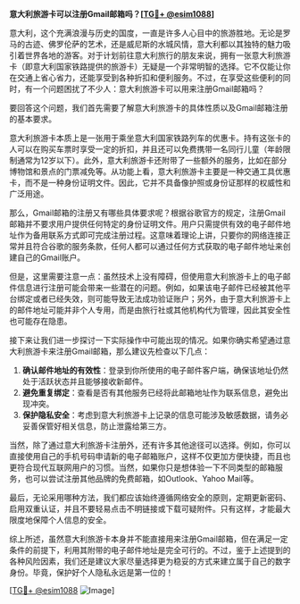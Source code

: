 **意大利旅游卡可以注册Gmail邮箱吗？[[TG💪+ @esim1088](https://t.me/s/esim1088)]**

意大利，这个充满浪漫与历史的国度，一直是许多人心目中的旅游胜地。无论是罗马的古迹、佛罗伦萨的艺术，还是威尼斯的水城风情，意大利都以其独特的魅力吸引着世界各地的游客。对于计划前往意大利旅行的朋友来说，拥有一张意大利旅游卡（即意大利国家铁路提供的旅游卡）无疑是一个非常明智的选择。它不仅能让你在交通上省心省力，还能享受到各种折扣和便利服务。不过，在享受这些便利的同时，有一个问题困扰了不少人：意大利旅游卡可以用来注册Gmail邮箱吗？

要回答这个问题，我们首先需要了解意大利旅游卡的具体性质以及Gmail邮箱注册的基本要求。

意大利旅游卡本质上是一张用于乘坐意大利国家铁路列车的优惠卡。持有这张卡的人可以在购买车票时享受一定的折扣，并且还可以免费携带一名同行儿童（年龄限制通常为12岁以下）。此外，意大利旅游卡还附带了一些额外的服务，比如在部分博物馆和景点的门票减免等。从功能上看，意大利旅游卡主要是一种交通工具优惠卡，而不是一种身份证明文件。因此，它并不具备像护照或身份证那样的权威性和广泛用途。

那么，Gmail邮箱的注册又有哪些具体要求呢？根据谷歌官方的规定，注册Gmail邮箱并不要求用户提供任何特定的身份证明文件。用户只需提供有效的电子邮件地址作为备用联系方式即可完成注册过程。这意味着理论上讲，只要你的网络连接正常并且符合谷歌的服务条款，任何人都可以通过任何方式获取的电子邮件地址来创建自己的Gmail账户。

但是，这里需要注意一点：虽然技术上没有障碍，但使用意大利旅游卡上的电子邮件信息进行注册可能会带来一些潜在的问题。例如，如果该电子邮件已经被其他平台绑定或者已经失效，则可能导致无法成功验证账户；另外，由于意大利旅游卡上的邮件地址可能并非个人专用，而是由旅行社或其他机构代为管理，因此其安全性也可能存在隐患。

接下来让我们进一步探讨一下实际操作中可能出现的情况。如果你确实希望通过意大利旅游卡来注册Gmail邮箱，那么建议先检查以下几点：

1. **确认邮件地址的有效性**：登录到你所使用的电子邮件客户端，确保该地址仍然处于活跃状态并且能够接收新邮件。
2. **避免重复绑定**：查看是否有其他服务已经将此邮箱地址作为联系信息，避免出现冲突。
3. **保护隐私安全**：考虑到意大利旅游卡上记录的信息可能涉及敏感数据，请务必妥善保管好相关信息，防止泄露给第三方。

当然，除了通过意大利旅游卡注册外，还有许多其他途径可以选择。例如，你可以直接使用自己的手机号码申请新的电子邮箱账户，这样不仅更加方便快捷，而且也更符合现代互联网用户的习惯。当然，如果你只是想体验一下不同类型的邮箱服务，也可以尝试注册其他品牌的免费邮箱，如Outlook、Yahoo Mail等。

最后，无论采用哪种方法，我们都应该始终遵循网络安全的原则，定期更新密码、启用双重认证，并且不要轻易点击不明链接或下载可疑附件。只有这样，才能最大限度地保障个人信息的安全。

综上所述，虽然意大利旅游卡本身并不能直接用来注册Gmail邮箱，但在满足一定条件的前提下，利用其附带的电子邮件地址是完全可行的。不过，鉴于上述提到的各种风险因素，我们还是建议大家尽量选择更为稳妥的方式来建立属于自己的数字身份。毕竟，保护好个人隐私永远是第一位的！

[[TG💪+ @esim1088](https://t.me/s/esim1088) ![Image](https://i.postimg.cc/4NQfJmqS/Snipaste-2025-05-13-00-14-12.png)]